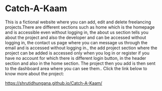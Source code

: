 # Catch-A-Kaam

This is a fictional website where you can add, edit and delete freelancing projects.There are different sections such as home which is the homepage and is accessible even without logging in, the about us section tells you about the project and also the developer and can be accessed without logging in, the contact us page where you can message us through the email and is accessed without logging in., the add project section where the project can be added is accessed only when you log in or register if you have no account for which there is different login button, in the header section and also in the home section. The project then you add is then sent to the dashboard area where you can see them.. Click the link below to know more about the project:

https://shrutidhungana.github.io/Catch-A-Kaam/
